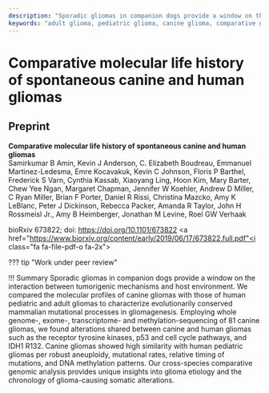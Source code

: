```yaml
---
description: "Sporadic gliomas in companion dogs provide a window on the interaction between tumorigenic mechanisms and host environment. We compared the molecular profiles of canine gliomas with those of human pediatric and adult gliomas to characterize evolutionarily conserved mammalian mutational processes in gliomagenesis. Employing whole genome-, exome-, transcriptome- and methylation-sequencing of 81 canine gliomas, we found alterations shared between canine and human gliomas such as the receptor tyrosine kinases, p53 and cell cycle pathways, and IDH1 R132. Canine gliomas showed high similarity with human pediatric gliomas per robust aneuploidy, mutational rates, relative timing of mutations, and DNA methylation patterns. Our cross-species comparative genomic analysis provides unique insights into glioma etiology and the chronology of glioma-causing somatic alterations."
keywords: "adult glioma, pediatric glioma, canine glioma, comparative genomics, comparative oncology, life history, mutagenesis, computational biology"
---
```


# Comparative molecular life history of spontaneous canine and human gliomas

## Preprint

**Comparative molecular life history of spontaneous canine and human gliomas**  
Samirkumar B Amin, Kevin J Anderson, C. Elizabeth Boudreau, Emmanuel Martinez-Ledesma, Emre Kocavakuk, Kevin C Johnson, Floris P Barthel, Frederick S Varn, Cynthia Kassab, Xiaoyang Ling, Hoon Kim, Mary Barter, Chew Yee Ngan, Margaret Chapman, Jennifer W Koehler, Andrew D Miller, C Ryan Miller, Brian F Porter, Daniel R Rissi, Christina Mazcko, Amy K LeBlanc, Peter J Dickinson, Rebecca Packer, Amanda R Taylor, John H Rossmeisl Jr., Amy B Heimberger, Jonathan M Levine, Roel GW Verhaak

bioRxiv 673822; doi: https://doi.org/10.1101/673822 <a href="https://www.biorxiv.org/content/early/2019/06/17/673822.full.pdf"<i class="fa fa-file-pdf-o fa-2x"></i></a>

??? tip "Work under peer review"
    <p id="demo"></p>
    <p id="demo_1strev"></p>

!!! Summary
    Sporadic gliomas in companion dogs provide a window on the interaction between tumorigenic mechanisms and host environment. We compared the molecular profiles of canine gliomas with those of human pediatric and adult gliomas to characterize evolutionarily conserved mammalian mutational processes in gliomagenesis. Employing whole genome-, exome-, transcriptome- and methylation-sequencing of 81 canine gliomas, we found alterations shared between canine and human gliomas such as the receptor tyrosine kinases, p53 and cell cycle pathways, and IDH1 R132. Canine gliomas showed high similarity with human pediatric gliomas per robust aneuploidy, mutational rates, relative timing of mutations, and DNA methylation patterns. Our cross-species comparative genomic analysis provides unique insights into glioma etiology and the chronology of glioma-causing somatic alterations.

<script>
// Set the date we're counting down to
var countDownDate = new Date("Jun 17, 2019 14:46:00").getTime();

// Set the date of receiving response to first review
var countDownDate_1strev = new Date("Jul 23, 2019 14:00:00").getTime();

// Get today's date and time
var now = new Date().getTime();

// Find the distance between now and the count down date
var distance = now - countDownDate;
var distance_1strev = now - countDownDate_1strev;

// Time calculations for days, hours, minutes and seconds
var days = Math.floor(distance / (1000 * 60 * 60 * 24));
var days_1strev = Math.floor(distance_1strev / (1000 * 60 * 60 * 24));

// Output the result in an element with id="demo"
document.getElementById("demo").innerHTML = days + " days since the initial submission.";
document.getElementById("demo_1strev").innerHTML = days_1strev + " days since the first editorial response.";
    
// If the count down is over, write some text 
if (distance_1strev < 0) {
document.getElementById("demo_1strev").innerHTML = "Work under peer-review: Timer expired.";
}
</script>
